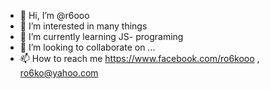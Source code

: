- 👋 Hi, I’m @r6ooo
- 👀 I’m interested in many things
- 🌱 I’m currently learning JS- programing
- 💞️ I’m looking to collaborate on ...
- 📫 How to reach me https://www.facebook.com/ro6kooo , ro6ko@yahoo.com

<!---
r6ooo/r6ooo is a ✨ special ✨ repository because its `README.md` (this file) appears on your GitHub profile.
You can click the Preview link to take a look at your changes.
--->
